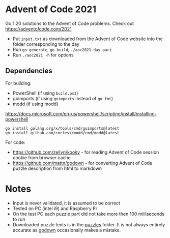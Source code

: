 # Advent of Code 2021

Go 1.20 solutions to the Advent of Code problems. Check out <https://adventofcode.com/2021>

- Put `input.txt` as downloaded from the Advent of Code website into the folder corresponding to the day
- Run `go generate`, `go build`, `./aoc2021 day part`
- Run `./aoc2021 -h` for options

## Dependencies

For building:

- PowerShell (if using `build.ps1`)
- goimports (if using `goimports` instead of `go fmt`)
- modd (if using modd)

<https://docs.microsoft.com/en-us/powershell/scripting/install/installing-powershell>

```
go install golang.org/x/tools/cmd/goimports@latest
go install github.com/cortesi/modd/cmd/modd@latest
```

For code:

- <https://github.com/zellyn/kooky> - for reading Advent of Code session cookie from browser cache
- <https://github.com/mattn/godown> - for converting Advent of Code puzzle description from html to markdown

# Notes

- Input is never validated, it is assumed to be correct
- Tested on PC (intel i9) and Raspberry Pi
- On the test PC each puzzle part did not take more then 100 milliseconds to run
- Downloaded puzzle texts is in the [puzzles](puzzles) folder. It is not always entirely accurate as [godown](https://github.com/mattn/godown) occasionally makes a mistake.
